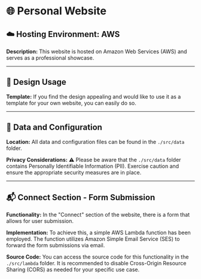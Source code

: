 # 🌐 Personal Website

## ☁️ Hosting Environment: AWS

**Description:** This website is hosted on Amazon Web Services (AWS) and serves as a professional showcase.

---

## 🎨 Design Usage

**Template:** If you find the design appealing and would like to use it as a template for your own website, you can easily do so.

---

## 📁 Data and Configuration

**Location:** All data and configuration files can be found in the `./src/data` folder.

**Privacy Considerations:** ⚠️ Please be aware that the `./src/data` folder contains Personally Identifiable Information (PII). Exercise caution and ensure the appropriate security measures are in place.

---

## 📬 Connect Section - Form Submission

**Functionality:** In the "Connect" section of the website, there is a form that allows for user submission.

**Implementation:** To achieve this, a simple AWS Lambda function has been employed. The function utilizes Amazon Simple Email Service (SES) to forward the form submissions via email.

**Source Code:** You can access the source code for this functionality in the `./src/lambda` folder. It is recommended to disable Cross-Origin Resource Sharing (CORS) as needed for your specific use case.
